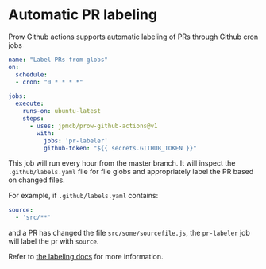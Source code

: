 # Automatic PR labeling

Prow Github actions supports automatic labeling of PRs through Github cron jobs

```yaml
name: "Label PRs from globs"
on:
  schedule:
  - cron: "0 * * * *"

jobs:
  execute:
    runs-on: ubuntu-latest
    steps:
      - uses: jpmcb/prow-github-actions@v1
        with:
          jobs: 'pr-labeler'
          github-token: "${{ secrets.GITHUB_TOKEN }}"
```
This job will run every hour from the master branch.
It will inspect the `.github/labels.yaml` file for file globs
and appropriately label the PR based on changed files.

For example, if `.github/labels.yaml` contains:
```yaml
source:
  - 'src/**'
```
and a PR has changed the file `src/some/sourcefile.js`,
the `pr-labeler` job will label the pr with `source`.

Refer to [the labeling docs](./labeling.md) for more information.
